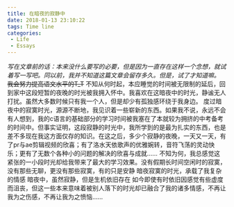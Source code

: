 ```yaml
---
title: 在暗夜的寂静中
date: 2018-01-13 23:10:22
tags: Time line
categories: 
 - Life
 - Essays
---
```

*写在文章前的话：本来没什么要写的必要，但是因为一直存在这样一个念想，就试着写一写吧。同以前，我并不知道这篇文章会留存多久。但是，试了才知道嘛。*
~~我会努力提高语文水平的T_T~~
    不知从何时起，本应睡觉的时间被无限制的延后，回到家中这段短暂的夜晚的时光被我拥入怀中。我喜欢在这暗夜中的时光，静谧无人打扰。虽然大多数时候只有我一个人，但是却少有孤独感环绕于我身边。
    度过暗夜中的寂寞时光，源源不断地，我见识着一些崭新的东西。如果我不说，永远不会有人想到，我的c语言的基础部分的学习时间被我塞在了本就较为拥挤的中考备考的时间中。但事实证明，这段寂静的时光中，我所学到的是最为扎实的东西，也是差不多现在我这方面仅存的知识。在这之后，多少个寂静的夜晚，一天又一天，有了pr与ae剪辑视频的欣喜；有了洛水天依歌声的优雅婉转，音符飞荡的灵动快乐；更有了无数个各种小的问题的解决的欣喜与成就……
    不知为何，我总感觉这紧张的一小段时光却给我带来了最大的学习效果。没有假期长时间空闲时的寂寞，没有那些无聊，更没有那些寂寞，有的只是安静
    暗夜寂寞的时光，承载了我复杂的情感
    暗夜中，虽然寂静，但是生机依旧存在
    如今即使有时依旧因感觉有些虚度而沮丧，但这一些本来意味着被别人落下的时光却已融合了我的诸多情感，不再让我为之伤感，不再让我为之愤恼……
















